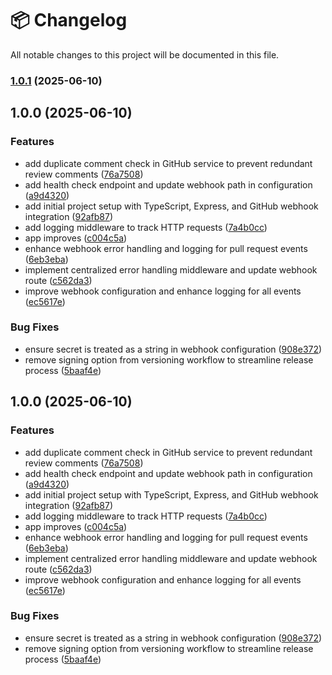 # 📦 Changelog

All notable changes to this project will be documented in this file.
### [1.0.1](https://github.com/nacorga/ai-pr-reviewer/compare/v1.0.0...v1.0.1) (2025-06-10)

## 1.0.0 (2025-06-10)


### Features

* add duplicate comment check in GitHub service to prevent redundant review comments ([76a7508](https://github.com/nacorga/ai-pr-reviewer/commit/76a75081fbc3d2adc8da4935defaa9d468f46e2a))
* add health check endpoint and update webhook path in configuration ([a9d4320](https://github.com/nacorga/ai-pr-reviewer/commit/a9d4320c2fae9b62bcd23b8555767427d4011291))
* add initial project setup with TypeScript, Express, and GitHub webhook integration ([92afb87](https://github.com/nacorga/ai-pr-reviewer/commit/92afb87b7b65fe523ba404efcf8dee162513a3e3))
* add logging middleware to track HTTP requests ([7a4b0cc](https://github.com/nacorga/ai-pr-reviewer/commit/7a4b0ccc94009d2382fdf98df7b77e150ba2a88a))
* app improves ([c004c5a](https://github.com/nacorga/ai-pr-reviewer/commit/c004c5a723a034d0a019ad6b4672d79cc278ac57))
* enhance webhook error handling and logging for pull request events ([6eb3eba](https://github.com/nacorga/ai-pr-reviewer/commit/6eb3eba0f9985bbc63363e04534c6aba114830cb))
* implement centralized error handling middleware and update webhook route ([c562da3](https://github.com/nacorga/ai-pr-reviewer/commit/c562da3f641d6feb390dcca57819add0c1f1628a))
* improve webhook configuration and enhance logging for all events ([ec5617e](https://github.com/nacorga/ai-pr-reviewer/commit/ec5617e4b5f2c60419edb71df584261cc36cfb83))


### Bug Fixes

* ensure secret is treated as a string in webhook configuration ([908e372](https://github.com/nacorga/ai-pr-reviewer/commit/908e372b674f0b73c4fc287c46927ec3ee4abd38))
* remove signing option from versioning workflow to streamline release process ([5baaf4e](https://github.com/nacorga/ai-pr-reviewer/commit/5baaf4ebc7b18a9d98b8df6f1276d51c77ff6042))

## 1.0.0 (2025-06-10)


### Features

* add duplicate comment check in GitHub service to prevent redundant review comments ([76a7508](https://github.com/nacorga/ai-pr-reviewer/commit/76a75081fbc3d2adc8da4935defaa9d468f46e2a))
* add health check endpoint and update webhook path in configuration ([a9d4320](https://github.com/nacorga/ai-pr-reviewer/commit/a9d4320c2fae9b62bcd23b8555767427d4011291))
* add initial project setup with TypeScript, Express, and GitHub webhook integration ([92afb87](https://github.com/nacorga/ai-pr-reviewer/commit/92afb87b7b65fe523ba404efcf8dee162513a3e3))
* add logging middleware to track HTTP requests ([7a4b0cc](https://github.com/nacorga/ai-pr-reviewer/commit/7a4b0ccc94009d2382fdf98df7b77e150ba2a88a))
* app improves ([c004c5a](https://github.com/nacorga/ai-pr-reviewer/commit/c004c5a723a034d0a019ad6b4672d79cc278ac57))
* enhance webhook error handling and logging for pull request events ([6eb3eba](https://github.com/nacorga/ai-pr-reviewer/commit/6eb3eba0f9985bbc63363e04534c6aba114830cb))
* implement centralized error handling middleware and update webhook route ([c562da3](https://github.com/nacorga/ai-pr-reviewer/commit/c562da3f641d6feb390dcca57819add0c1f1628a))
* improve webhook configuration and enhance logging for all events ([ec5617e](https://github.com/nacorga/ai-pr-reviewer/commit/ec5617e4b5f2c60419edb71df584261cc36cfb83))


### Bug Fixes

* ensure secret is treated as a string in webhook configuration ([908e372](https://github.com/nacorga/ai-pr-reviewer/commit/908e372b674f0b73c4fc287c46927ec3ee4abd38))
* remove signing option from versioning workflow to streamline release process ([5baaf4e](https://github.com/nacorga/ai-pr-reviewer/commit/5baaf4ebc7b18a9d98b8df6f1276d51c77ff6042))
